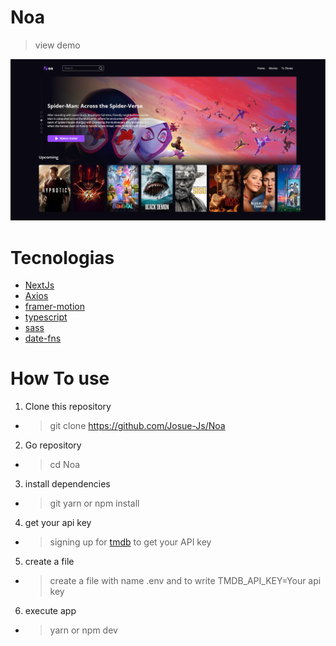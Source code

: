 # Noa

> view demo []('')

![Preview](/public/screenshot.png)


# Tecnologias

* [NextJs]('https://nextjs.org')
* [Axios]('https://axios-http.com/ptbr/docs/intro')
* [framer-motion]('https://www.framer.com/motion/')
* [typescript]('https://www.typescriptlang.org/docs/handbook/intro.html')
* [sass]('https://sass-lang.com')
* [date-fns]('https://date-fns.org')


# How To use

1. Clone this repository
* > git clone https://github.com/Josue-Js/Noa

2. Go repository
* > cd Noa

3. install dependencies
* >git yarn or npm install 

4. get your api key

* >signing up for [tmdb]('https://www.themoviedb.org/signup') to get your API key

5. create a file

* >create a file with name .env and to write TMDB_API_KEY=Your api key

6. execute app
* > yarn or npm dev
